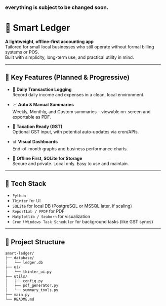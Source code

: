 ### everything is subject to be changed soon.
# 💼 Smart Ledger

**A lightweight, offline-first accounting app**  
Tailored for small local businesses who still operate without formal billing systems or POS.  
Built with simplicity, long-term use, and practical utility in mind.

---

## 🧠 Key Features (Planned & Progressive)

- 📅 **Daily Transaction Logging**  
  Record daily income and expenses in a clean, local environment.

- 📈 **Auto & Manual Summaries**  
  Weekly, Monthly, and Custom summaries – viewable on-screen and exportable as PDF.

- 🧾 **Taxation Ready (GST)**  
  Optional GST input, with potential auto-updates via cron/APIs.

- 📊 **Visual Dashboards**  
  End-of-month graphs and business performance charts.

- 🔐 **Offline First, SQLite for Storage**  
  Secure and private. Local only. Easy to use and maintain.

---

## 🔧 Tech Stack

- `Python`
- `Tkinter` for UI
- `SQLite` for local DB (PostgreSQL or MSSQL later, if scaling)
- `ReportLab / FPDF` for PDF
- `Matplotlib / Seaborn` for visualization
- `Cron` / `Windows Task Scheduler` for background tasks (like GST syncs)

---

## 📂 Project Structure

```bash
smart-ledger/
├── database/
│   └── ledger.db
├── ui/
│   └── tkinter_ui.py
├── utils/
│   ├── config.py
│   ├── pdf_generator.py
│   └── summary_tools.py
├── main.py
└── README.md

